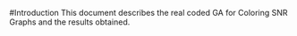 #Introduction
This document describes the real coded GA for Coloring SNR Graphs and the results obtained.
